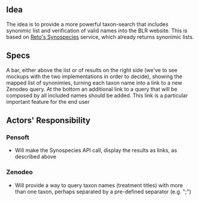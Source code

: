## Idea
The idea is to provide a more powerful taxon-search that includes synonimic list and verification of valid names into the BLR website. This is based on [Reto's Synospecies](https://synospecies.factsmission.com/) service, which already returns synonimic lists. 

## Specs
A bar, either above the list or of results on the right side (we've to see mockups with the two implementations in order to decide), showing the mapped list of synonimies, turning each taxon name into a link to a new Zenodeo query. At the bottom an additional link to a query that will be composed by all included names should be added. This link is a particular important feature for the end user

## Actors' Responsibility

### Pensoft
- Will make the Synospecies API call, display the results as links, as described above

### Zenodeo
- Will provide a way to query taxon names (treatment titles) with more than one taxon, perhaps separated by a pre-defined separator (e.g. ";")

